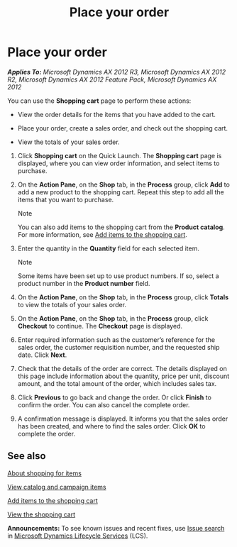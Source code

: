 ﻿---
title: Place your order
TOCTitle: Place your order
ms:assetid: a5609c19-bef1-47e3-8b74-6e46b2fd183e
ms:mtpsurl: https://technet.microsoft.com/en-us/library/Hh271616(v=AX.60)
ms:contentKeyID: 36384248
ms.date: 04/18/2014
mtps_version: v=AX.60
f1_keywords:
- EPCSSCheckOut
- EPCSSSalesConfirm
- EPCSSSalesCreate
---

# Place your order 


_**Applies To:** Microsoft Dynamics AX 2012 R3, Microsoft Dynamics AX 2012 R2, Microsoft Dynamics AX 2012 Feature Pack, Microsoft Dynamics AX 2012_

You can use the **Shopping cart** page to perform these actions:

  - View the order details for the items that you have added to the cart.

  - Place your order, create a sales order, and check out the shopping cart.

  - View the totals of your sales order.

<!-- end list -->

1.  Click **Shopping cart** on the Quick Launch. The **Shopping cart** page is displayed, where you can view order information, and select items to purchase.

2.  On the **Action Pane**, on the **Shop** tab, in the **Process** group, click **Add** to add a new product to the shopping cart. Repeat this step to add all the items that you want to purchase.
    

    > [!NOTE]
    > <P>You can also add items to the shopping cart from the <STRONG>Product catalog</STRONG>. For more information, see <A href="add-items-to-the-shopping-cart.md">Add items to the shopping cart</A>.</P>



3.  Enter the quantity in the **Quantity** field for each selected item.
    

    > [!NOTE]
    > <P>Some items have been set up to use product numbers. If so, select a product number in the <STRONG>Product number</STRONG> field.</P>



4.  On the **Action Pane**, on the **Shop** tab, in the **Process** group, click **Totals** to view the totals of your sales order.

5.  On the **Action Pane**, on the **Shop** tab, in the **Process** group, click **Checkout** to continue. The **Checkout** page is displayed.

6.  Enter required information such as the customer’s reference for the sales order, the customer requisition number, and the requested ship date. Click **Next**.

7.  Check that the details of the order are correct. The details displayed on this page include information about the quantity, price per unit, discount amount, and the total amount of the order, which includes sales tax.

8.  Click **Previous** to go back and change the order. Or click **Finish** to confirm the order. You can also cancel the complete order.

9.  A confirmation message is displayed. It informs you that the sales order has been created, and where to find the sales order. Click **OK** to complete the order.

## See also

[About shopping for items](about-shopping-for-items.md)

[View catalog and campaign items](view-catalog-and-campaign-items.md)

[Add items to the shopping cart](add-items-to-the-shopping-cart.md)

[View the shopping cart](view-the-shopping-cart.md)

  
**Announcements:** To see known issues and recent fixes, use [Issue search](http://go.microsoft.com/fwlink/?linkid=389258) in [Microsoft Dynamics Lifecycle Services](http://go.microsoft.com/fwlink/?linkid=306505) (LCS).

